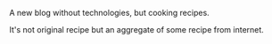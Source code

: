 A new blog without technologies, but cooking recipes. 

It's not original recipe but an aggregate of some recipe from internet.
